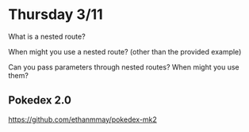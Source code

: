 # Thursday 3/11
What is a nested route?
>

When might you use a nested route? (other than the provided example)
>

Can you pass parameters through nested routes? When might you use them?
>

## Pokedex 2.0
https://github.com/ethanmmay/pokedex-mk2